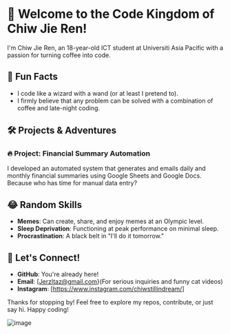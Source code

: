 # 🚀 Welcome to the Code Kingdom of Chiw Jie Ren!

I'm Chiw Jie Ren, an 18-year-old ICT student at Universiti Asia Pacific with a passion for turning coffee into code. 

## 🌟 Fun Facts

- I code like a wizard with a wand (or at least I pretend to).
- I firmly believe that any problem can be solved with a combination of coffee and late-night coding.

## 🛠️ Projects & Adventures

### 🔥 Project: Financial Summary Automation
I developed an automated system that generates and emails daily and monthly financial summaries using Google Sheets and Google Docs. Because who has time for manual data entry?

## 😂 Random Skills

- **Memes**: Can create, share, and enjoy memes at an Olympic level.
- **Sleep Deprivation**: Functioning at peak performance on minimal sleep.
- **Procrastination**: A black belt in "I'll do it tomorrow."

## 💬 Let's Connect!

- **GitHub**: You're already here!
- **Email**: [Jerzltaz@gmail.com}(For serious inquiries and funny cat videos)
- **Instagram**: [https://www.instagram.com/chiwstillindream/] 

Thanks for stopping by! Feel free to explore my repos, contribute, or just say hi. Happy coding!

![image](https://github.com/user-attachments/assets/ca31a74d-55e7-4a00-845e-a6a8b01068c8)



